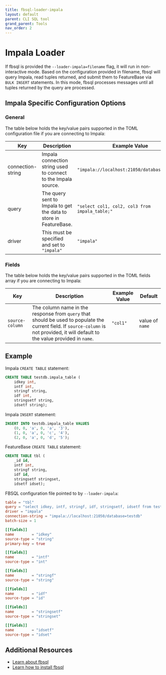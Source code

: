 ```yaml
---
title: fbsql-loader-impala
layout: default
parent: CLI SQL tool
grand_parent: Tools
nav_order: 2
---
```

# Impala Loader

If fbsql is provided the `--loader-impala=filename` flag, it will run in non-interactive mode. Based on the configuration provided in filename, fbsql will query Impala, read tuples returned, and submit them to FeatureBase via `BULK INSERT` statements. In this mode, fbsql processes messages until all tuples returned by the query are processed.

## Impala Specific Configuration Options

### General
The table below holds the key/value pairs supported in the TOML configuration file if you are connecting to Impala: 

| Key | Description | Example Value | Default |
|---|---|---|---|
| connection-string | Impala connection string used to connect to the Impala source. | `"impala://localhost:21050/database=testdb"` | |
| query | The query sent to Impala to get the data to store in FeatureBase. | `"select col1, col2, col3 from impala_table;"` | |
| driver | This must be specified and set to `"impala"` | `"impala"` | |

### Fields
The table below holds the key/value pairs supported in the TOML fields array if you are connecting to Impala:

| Key | Description | Example Value | Default |
|---|---|---|---|
| `source-column` | The column name in the response from `query` that should be used to populate the current field. If `source-column` is not provided, it will default to the value provided in `name`. | `"col1"` | value of `name` |

## Example

Impala `CREATE TABLE` statement:
```sql
CREATE TABLE testdb.impala_table (
    idkey int, 
    intf int, 
    stringf string, 
    idf int, 
    stringsetf string, 
    idsetf string);
```

Impala `INSERT` statement:
```sql
INSERT INTO testdb.impala_table VALUES
	(0, 0, 'a', 0, 'a', '3'),
	(1, 0, 'a', 0, 'c', '4'),
	(2, 0, 'a', 0, 'd', '5');
```


FeatureBase `CREATE TABLE` statement:
```sql
CREATE TABLE tbl (
    _id id, 
    intf int, 
    stringf string, 
    idf id, 
    stringsetf stringset,
    idsetf idset);
```

FBSQL configuration file pointed to by `--loader-impala`:
```toml
table = "tbl"
query = "select idkey, intf, stringf, idf, stringsetf, idsetf from testdb.impala_table;"
driver = "impala"
connection-string = "impala://localhost:21050/database=testdb"
batch-size = 1

[[fields]]
name		= "idkey"
source-type	= "string"
primary-key	= true

[[fields]]
name		= "intf"
source-type	= "int"

[[fields]]
name		= "stringf"
source-type	= "string"

[[fields]]
name		= "idf"
source-type	= "id"

[[fields]]
name		= "stringsetf"
source-type	= "stringset"

[[fields]]
name		= "idsetf"
source-type	= "idset"
```

## Additional Resources
* [Learn about fbsql](/docs/tools/fbsql/fbsql-home)
* [Learn how to install fbsql](/docs/tools/fbsql/fbsql-install)